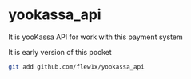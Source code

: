 # yookassa_api
It is yooKassa API for work with this payment system

It is early version of this pocket

```sh
git add github.com/flew1x/yookassa_api
```
